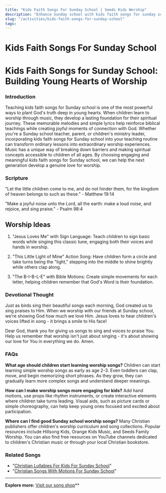 ```yaml
---
title: "Kids Faith Songs For Sunday School | Seeds Kids Worship"
description: "Enhance Sunday school with kids faith songs for sunday school that teach faith through music. Educational worship resources for children."
slug: "/activities/kids-faith-songs-for-sunday-school"
tags:
---
```


# Kids Faith Songs For Sunday School

# Kids Faith Songs for Sunday School: Building Young Hearts of Worship

### Introduction
Teaching kids faith songs for Sunday school is one of the most powerful ways to plant God's truth deep in young hearts. When children learn to worship through music, they develop a lasting foundation for their spiritual journey. These memorable melodies and simple lyrics help reinforce biblical teachings while creating joyful moments of connection with God. Whether you're a Sunday school teacher, parent, or children's ministry leader, incorporating kids faith songs for Sunday school into your teaching routine can transform ordinary lessons into extraordinary worship experiences. Music has a unique way of breaking down barriers and making spiritual concepts accessible to children of all ages. By choosing engaging and meaningful kids faith songs for Sunday school, we can help the next generation develop a genuine love for worship.

### Scripture
"Let the little children come to me, and do not hinder them, for the kingdom of heaven belongs to such as these." - Matthew 19:14

"Make a joyful noise unto the Lord, all the earth: make a loud noise, and rejoice, and sing praise." - Psalm 98:4

## Worship Ideas
1. "Jesus Loves Me" with Sign Language: Teach children to sign basic words while singing this classic tune, engaging both their voices and hands in worship.

2. "This Little Light of Mine" Action Song: Have children form a circle and take turns being the "light," stepping into the middle to shine brightly while others clap along.

3. "The B-I-B-L-E" with Bible Motions: Create simple movements for each letter, helping children remember that God's Word is their foundation.

### Devotional Thought
Just as birds sing their beautiful songs each morning, God created us to sing praises to Him. When we worship with our friends at Sunday school, we're showing God how much we love Him. Jesus loves to hear children's voices lifted in song - it brings a smile to His face! 

Dear God, thank you for giving us songs to sing and voices to praise You. Help us remember that worship isn't just about singing - it's about showing our love for You in everything we do. Amen.

### FAQs
**What age should children start learning worship songs?**
Children can start learning simple worship songs as early as age 2-3. Even toddlers can clap, move, and begin memorizing short phrases. As they grow, they can gradually learn more complex songs and understand deeper meanings.

**How can I make worship songs more engaging for kids?**
Add hand motions, use props like rhythm instruments, or create interactive elements where children take turns leading. Visual aids, such as picture cards or simple choreography, can help keep young ones focused and excited about participation.

**Where can I find good Sunday school worship songs?**
Many Christian publishers offer children's worship curriculum and song collections. Popular resources include Hillsong Kids, Orange Kids Music, and Seeds Family Worship. You can also find free resources on YouTube channels dedicated to children's Christian music or through your local Christian bookstore.

### Related Songs

- "[Christian Lullabies For Kids For Sunday School](/activities/christian-lullabies-for-kids-for-sunday-school/)"
- "[Christian Songs With Motions For Sunday School](/activities/christian-songs-with-motions-for-sunday-school/)"

---

**Explore more:** [Visit our song shop](https://seedskidsworship.com/shop)**

<!-- Schema Markup -->
<script type="application/ld+json">
{
  "@context": "https://schema.org",
  "@type": "MusicRecording",
  "name": "Kids Faith Songs For Sunday School",
  "byArtist": {
    "@type": "MusicGroup",
    "name": "Seeds Kids Worship"
  },
  "isFamilyFriendly": true,
  "url": "https://seedskidsworship.com/activities/kids-faith-songs-for-sunday-school/"
}
</script>